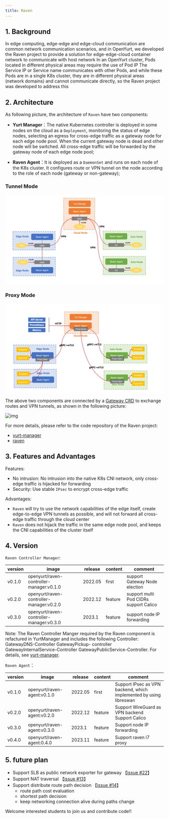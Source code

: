 ```yaml
---
title: Raven
---
```


## 1. Background

In edge computing, edge-edge and edge-cloud communication are common network communication scenarios, and in OpenYurt, we developed the Raven project to provide a solution for edge-edge-cloud container network to communicate with host network In an OpenYurt cluster, Pods located in different physical areas may require the use of Pod IP The Service IP or Service name communicates with other Pods, and while these Pods are in a single K8s cluster, they are in different physical areas (network domains) and cannot communicate directly, so the Raven project was developed to address this

## 2. Architecture

As following picture, the architecture of `Raven` have two components:

- **Yurt Manager**：The native Kubernetes controller is deployed in some nodes on the cloud as a `Deployment`, monitoring the status of edge nodes, selecting an egress for cross-edge traffic as a gateway node for each edge node pool. When the current gateway node is dead and other node will be switched. All cross-edge traffic will be forwarded by the gateway node of each edge node pool;

- **Raven Agent**：It is deployed as a `DaemonSet` and runs on each node of the K8s cluster. It configures route or VPN tunnel on the node according to the role of each node (gateway or non-gateway);

### Tunnel Mode
![img](../../../static/img/docs/core-concepts/raven-tunnel.png)

### Proxy Mode
![img](../../../static/img/docs/core-concepts/raven-proxy.png)


The above two components are connected by a [Gateway CRD](https://github.com/openyurtio/raven-controller-manager/blob/main/pkg/ravencontroller/apis/raven/v1alpha1/gateway_types.go) to exchange routes and VPN tunnels, as shown in the following picture:

![img](../../../static/img/docs/core-concepts/raven-sequence-diag.png)

For more details, please refer to the code repository of the Raven project:

- [yurt-manager](https://github.com/openyurtio/openyurt)
- [raven](https://github.com/openyurtio/raven)

## 3. Features and Advantages

Features:

- No intrusion: No intrusion into the native K8s CNI network, only cross-edge traffic is hijacked for forwarding
- Security: Use stable `IPsec` to encrypt cross-edge traffic

Advantages:

- `Raven` will try to use the network capabilities of the edge itself, create edge-to-edge VPN tunnels as possible, and will not forward all cross-edge traffic through the cloud center
- `Raven` does not hijack the traffic in the same edge node pool, and keeps the CNI capabilities of the cluster itself

## 4. Version

`Raven Controller Manager`:

| version | image                                    | release | content | comment                                      |
|---------|------------------------------------------|---------|---------|----------------------------------------------|
| v0.1.0  | openyurt/raven-controller-manager:v0.1.0 | 2022.05 | first   | support Gateway Node election                |
| v0.2.0  | openyurt/raven-controller-manager:v0.2.0 | 2022.12 | feature | support multi Pod CIDRs <br/> support Calico |
| v0.3.0  | openyurt/raven-controller-manager:v0.3.0 | 2023.1  | feature | support node IP forwarding                   |

Note: The Raven Controller Manger required by the Raven component is refactured in YurtManager and includes the following Controller: GatewayDNS-Controller GatewayPickup- controller GatewayInternalService-Controller GatewayPublicService-Controller. For details, see [yurt-manager](./yurt-manager.md).

`Raven Agent`：

| version | image                       | release | content | comment                                                            |
|---------|-----------------------------|---------|---------|--------------------------------------------------------------------|
| v0.1.0  | openyurt/raven-agent:v0.1.0 | 2022.05 | first   | Support IPsec as VPN backend, which implemented by using libreswan |
| v0.2.0  | openyurt/raven-agent:v0.2.0 | 2022.12 | feature | Support WireGuard as VPN backend<br/>Support Calico                |
| v0.3.0  | openyurt/raven-agent:v0.3.0 | 2023.1  | feature    | Support node IP forwarding                                         |
| v0.4.0  | openyurt/raven-agent:0.4.0  | 2023.11 | feature    | Support raven l7 proxy                                             |

## 5. future plan

- Support SLB as public network exporter for gateway  【[issue #22](https://github.com/openyurtio/raven/issues/22)】 
- Support NAT traversal 【[issue #13](https://github.com/openyurtio/raven/issues/13)】 
- Support distribute route path decision 【[issue #14](https://github.com/openyurtio/raven/issues/14)】
  - route path cost evaluation
  - shortest path decision 
  - keep networking connection alive during paths change

Welcome interested students to join us and contribute code!!
